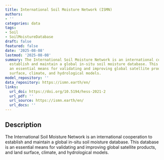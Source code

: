 ```yaml
---
title: International Soil Moisture Network (ISMN)
authors:
- ''
categories: data
tags:
- Soil
- SoilMoistureDatabase
draft: false
featured: false
date: '2025-08-08'
lastmod: '2025-08-08'
summary: The International Soil Moisture Network is an international cooperation to
  establish and maintain a global in-situ soil moisture database. This database is
  an essential means for validating and improving global satellite products, and land
  surface, climate, and hydrological models.
model_repository: ''
data_repository: https://ismn.earth/en/
links:
  url_doi: https://doi.org/10.5194/hess-2021-2
  url_pdf: ''
  url_source: https://ismn.earth/en/
  url_docs: ''
---
```


## Description

The International Soil Moisture Network is an international cooperation to establish and maintain a global in-situ soil moisture database. This database is an essential means for validating and improving global satellite products, and land surface, climate, and hydrological models.

